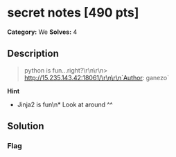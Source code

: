 # secret notes [490 pts]

**Category:** We
**Solves:** 4

## Description
>python is fun...right?\r\n\r\n> http://15.235.143.42:18061/\r\n\r\n`Author: ganezo`

**Hint**
* Jinja2 is fun\n* Look at around ^^

## Solution

### Flag

